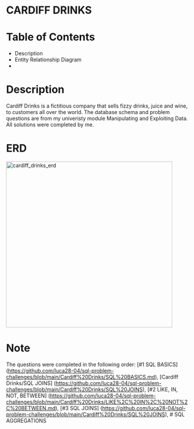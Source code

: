 # CARDIFF DRINKS

# Table of Contents
  - Description
  - Entity Relationship Diagram
  - 
#

# Description
Cardiff Drinks is a fictitious company that sells fizzy drinks, juice and wine, to customers all
over the world. The database schema and problem questions are from my univeristy module Manipulating and Exploiting Data. 
All solutions were completed by me.  

# ERD
<img width="452" alt="cardiff_drinks_erd" src="https://github.com/luca28-04/SQL-PROBLEM-CHALLENGES/assets/109167297/9f9dbd35-6d9f-478e-a7c3-1a429bb86b8d">

# Note
The questions were completed in the following order: [#1 SQL BASICS] (https://github.com/luca28-04/sql-problem-challenges/blob/main/Cardiff%20Drinks/SQL%20BASICS.md), [Cardiff Drinks/SQL JOINS] (https://github.com/luca28-04/sql-problem-challenges/blob/main/Cardiff%20Drinks/SQL%20JOINS), [#2 LIKE, IN, NOT, BETWEEN] (https://github.com/luca28-04/sql-problem-challenges/blob/main/Cardiff%20Drinks/LIKE%2C%20IN%2C%20NOT%2C%20BETWEEN.md), [#3 SQL JOINS] (https://github.com/luca28-04/sql-problem-challenges/blob/main/Cardiff%20Drinks/SQL%20JOINS), # SQL AGGREGATIONS


